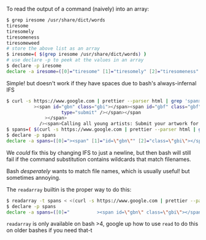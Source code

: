 To read the output of a command (naively) into an array:

```bash
$ grep iresome /usr/share/dict/words
tiresome
tiresomely
tiresomeness
tiresomeweed
# store the above list as an array
$ iresome=( $(grep iresome /usr/share/dict/words) )
# use declare -p to peek at the values in an array
$ declare -p iresome
declare -a iresome=([0]="tiresome" [1]="tiresomely" [2]="tiresomeness" [3]="tiresomeweed")
```

Simple! but doesn't work if they have spaces due to bash's always-infernal IFS

```bash
$ curl -s https://www.google.com | prettier --parser html | grep 'span>'
          ><span id="gbn" class="gbi"></span><span id="gbf" class="gbf"></span
                    type="submit" /></span></span
              ></span>
            /><span>Calling all young artists: Submit your artwork for </span
$ spans=( $(curl -s https://www.google.com | prettier --parser html | grep 'span>') )
$ declare -p spans
declare -a spans=([0]="><span" [1]="id=\"gbn\"" [2]="class=\"gbi\"></span><span" [3]="id=\"gbf\"" [4]="class=\"gbf\"></span" [5]="type=\"submit\"" [6]="/></span></span" [7]="></span>" [8]="/><span>Calling" [9]="all" [10]="young" [11]="artists:" [12]="Submit" [13]="your" [14]="artwork" [15]="for" [16]="</span")
```

We _could_ fix this by changing IFS to just a newline, but then bash will still fail if the command substitution contains wildcards that match filenames.

Bash _desperately_ wants to match file names, which is usually useful! but sometimes annoying.

The `readarray` builtin is the proper way to do this:

```bash
$ readarray -t spans < <(curl -s https://www.google.com | prettier --parser html | grep 'span>')
$ declare -p spans
declare -a spans=([0]="          ><span id=\"gbn\" class=\"gbi\"></span><span id=\"gbf\" class=\"gbf\"></span" [1]="                    type=\"submit\" /></span></span" [2]="              ></span>" [3]="            /><span>Calling all young artists: Submit your artwork for </span")
```

`readarray` is only available on bash >4, google up how to use `read` to do this on older bashes if you need that-t